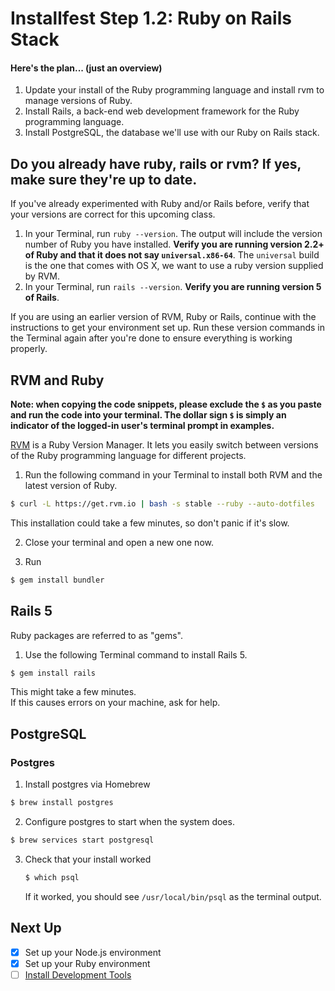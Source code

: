 # Installfest Step 1.2: Ruby on Rails Stack

#### Here's the plan... (just an overview)

1. Update your install of the Ruby programming language and install rvm to manage versions of Ruby.
2. Install Rails, a back-end web development framework for the Ruby programming language.
3. Install PostgreSQL, the database we'll use with our Ruby on Rails stack.

## Do you already have ruby, rails or rvm? If yes, make sure they're up to date.

If you've already experimented with Ruby and/or Rails before, verify that your versions are correct for this upcoming class.

1. In your Terminal, run `ruby --version`. The output will include the version number of Ruby you have installed. **Verify you are running version 2.2+ of Ruby and that it does not say `universal.x86-64`**.  The `universal` build is the one that comes with OS X, we want to use a ruby version supplied by RVM.
2. In your Terminal, run `rails --version`. **Verify you are running version 5 of Rails**.

If you are using an earlier version of RVM, Ruby or Rails, continue with the instructions to get your environment set up. Run these version commands in the Terminal again after you're done to ensure everything is working properly.

## RVM and Ruby

__Note:  when copying the code snippets, please exclude the `$` as you paste and run the code into your terminal.  The dollar sign `$` is simply an indicator of the logged-in user's terminal prompt in examples.__

[RVM](https://rvm.io) is a Ruby Version Manager. It lets you easily switch between versions of the Ruby programming language for different projects.

1. Run the following command in your Terminal to install both RVM and the latest version of Ruby.

<!--
**Note for August 2017 cohort ONLY:** Due to a current bug in the RVM installer, you should NOT run the command below, and should instead run:
```
\curl -sSL https://raw.githubusercontent.com/wayneeseguin/rvm/stable/binscripts/rvm-installer | bash -s stable --ruby
```
-->

  ```bash
  $ curl -L https://get.rvm.io | bash -s stable --ruby --auto-dotfiles
  ```

  This installation could take a few minutes, so don't panic if it's slow.

2. Close your terminal and open a new one now.

3. Run
  ```bash
  $ gem install bundler
  ```

## Rails 5

Ruby packages are referred to as "gems".

1. Use the following Terminal command to install Rails 5.

  ```bash
  $ gem install rails
  ```

  This might take a few minutes.  
  If this causes errors on your machine, ask for help.

## PostgreSQL  

### Postgres

1. Install postgres via Homebrew
  ```bash
  $ brew install postgres
  ```

2. Configure postgres to start when the system does.

  ```bash
  $ brew services start postgresql
  ```


3. Check that your install worked

    ```bash
    $ which psql
    ```

    If it worked, you should see ```/usr/local/bin/psql``` as the terminal output.
    




## Next Up
* [x] Set up your Node.js environment
* [x] Set up your Ruby environment
* [ ] [Install Development Tools](/mac-dev-tools)
